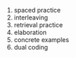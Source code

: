 1. spaced practice
2. interleaving
3. retrieval practice
4. elaboration
5. concrete examples
6. dual coding